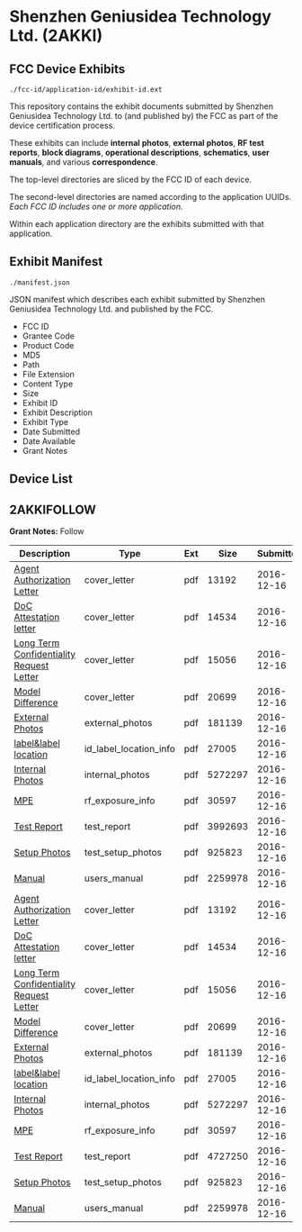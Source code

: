 # Shenzhen Geniusidea Technology Ltd. (2AKKI)
## FCC Device Exhibits

```
./fcc-id/application-id/exhibit-id.ext
```

This repository contains the exhibit documents submitted by Shenzhen Geniusidea Technology Ltd. to (and published by) the FCC as part of the device certification process.

These exhibits can include **internal photos**, **external photos**, **RF test reports**, **block diagrams**, **operational descriptions**, **schematics**, **user manuals**, and various **correspondence**.

The top-level directories are sliced by the FCC ID of each device.

The second-level directories are named according to the application UUIDs. *Each FCC ID includes one or more application.*

Within each application directory are the exhibits submitted with that application. 

## Exhibit Manifest

```
./manifest.json
```

JSON manifest which describes each exhibit submitted by Shenzhen Geniusidea Technology Ltd. and published by the FCC.

- FCC ID
- Grantee Code
- Product Code
- MD5
- Path
- File Extension
- Content Type
- Size
- Exhibit ID
- Exhibit Description
- Exhibit Type
- Date Submitted
- Date Available
- Grant Notes

## Device List
## 2AKKIFOLLOW
**Grant Notes:** Follow

| Description | Type | Ext | Size | Submitted | Available |
| ----------- | ---- | --- | ---- | --------- | --------- |
| [Agent Authorization Letter](2AKKIFOLLOW/9fd942007c5c07c382baa51644468677/3231249.pdf) | cover_letter | pdf | 13192 | 2016-12-16 | 2016-12-16 |
| [DoC Attestation letter](2AKKIFOLLOW/9fd942007c5c07c382baa51644468677/3231252.pdf) | cover_letter | pdf | 14534 | 2016-12-16 | 2016-12-16 |
| [Long Term Confidentiality Request Letter](2AKKIFOLLOW/9fd942007c5c07c382baa51644468677/3231256.pdf) | cover_letter | pdf | 15056 | 2016-12-16 | 2016-12-16 |
| [Model Difference](2AKKIFOLLOW/9fd942007c5c07c382baa51644468677/3231258.pdf) | cover_letter | pdf | 20699 | 2016-12-16 | 2016-12-16 |
| [External Photos](2AKKIFOLLOW/9fd942007c5c07c382baa51644468677/3231253.pdf) | external_photos | pdf | 181139 | 2016-12-16 | 2016-12-16 |
| [label&label location](2AKKIFOLLOW/9fd942007c5c07c382baa51644468677/3231255.pdf) | id_label_location_info | pdf | 27005 | 2016-12-16 | 2016-12-16 |
| [Internal Photos](2AKKIFOLLOW/9fd942007c5c07c382baa51644468677/3231254.pdf) | internal_photos | pdf | 5272297 | 2016-12-16 | 2016-12-16 |
| [MPE](2AKKIFOLLOW/9fd942007c5c07c382baa51644468677/3231259.pdf) | rf_exposure_info | pdf | 30597 | 2016-12-16 | 2016-12-16 |
| [Test Report](2AKKIFOLLOW/9fd942007c5c07c382baa51644468677/3231250.pdf) | test_report | pdf | 3992693 | 2016-12-16 | 2016-12-16 |
| [Setup Photos](2AKKIFOLLOW/9fd942007c5c07c382baa51644468677/3231275.pdf) | test_setup_photos | pdf | 925823 | 2016-12-16 | 2016-12-16 |
| [Manual](2AKKIFOLLOW/9fd942007c5c07c382baa51644468677/3231257.pdf) | users_manual | pdf | 2259978 | 2016-12-16 | 2016-12-16 |
| [Agent Authorization Letter](2AKKIFOLLOW/63899ec16d0f12eea82b0e440e721c6a/3231249.pdf) | cover_letter | pdf | 13192 | 2016-12-16 | 2016-12-16 |
| [DoC Attestation letter](2AKKIFOLLOW/63899ec16d0f12eea82b0e440e721c6a/3231252.pdf) | cover_letter | pdf | 14534 | 2016-12-16 | 2016-12-16 |
| [Long Term Confidentiality Request Letter](2AKKIFOLLOW/63899ec16d0f12eea82b0e440e721c6a/3231256.pdf) | cover_letter | pdf | 15056 | 2016-12-16 | 2016-12-16 |
| [Model Difference](2AKKIFOLLOW/63899ec16d0f12eea82b0e440e721c6a/3231258.pdf) | cover_letter | pdf | 20699 | 2016-12-16 | 2016-12-16 |
| [External Photos](2AKKIFOLLOW/63899ec16d0f12eea82b0e440e721c6a/3231253.pdf) | external_photos | pdf | 181139 | 2016-12-16 | 2016-12-16 |
| [label&label location](2AKKIFOLLOW/63899ec16d0f12eea82b0e440e721c6a/3231255.pdf) | id_label_location_info | pdf | 27005 | 2016-12-16 | 2016-12-16 |
| [Internal Photos](2AKKIFOLLOW/63899ec16d0f12eea82b0e440e721c6a/3231254.pdf) | internal_photos | pdf | 5272297 | 2016-12-16 | 2016-12-16 |
| [MPE](2AKKIFOLLOW/63899ec16d0f12eea82b0e440e721c6a/3231259.pdf) | rf_exposure_info | pdf | 30597 | 2016-12-16 | 2016-12-16 |
| [Test Report](2AKKIFOLLOW/63899ec16d0f12eea82b0e440e721c6a/3231293.pdf) | test_report | pdf | 4727250 | 2016-12-16 | 2016-12-16 |
| [Setup Photos](2AKKIFOLLOW/63899ec16d0f12eea82b0e440e721c6a/3231275.pdf) | test_setup_photos | pdf | 925823 | 2016-12-16 | 2016-12-16 |
| [Manual](2AKKIFOLLOW/63899ec16d0f12eea82b0e440e721c6a/3231257.pdf) | users_manual | pdf | 2259978 | 2016-12-16 | 2016-12-16 |

